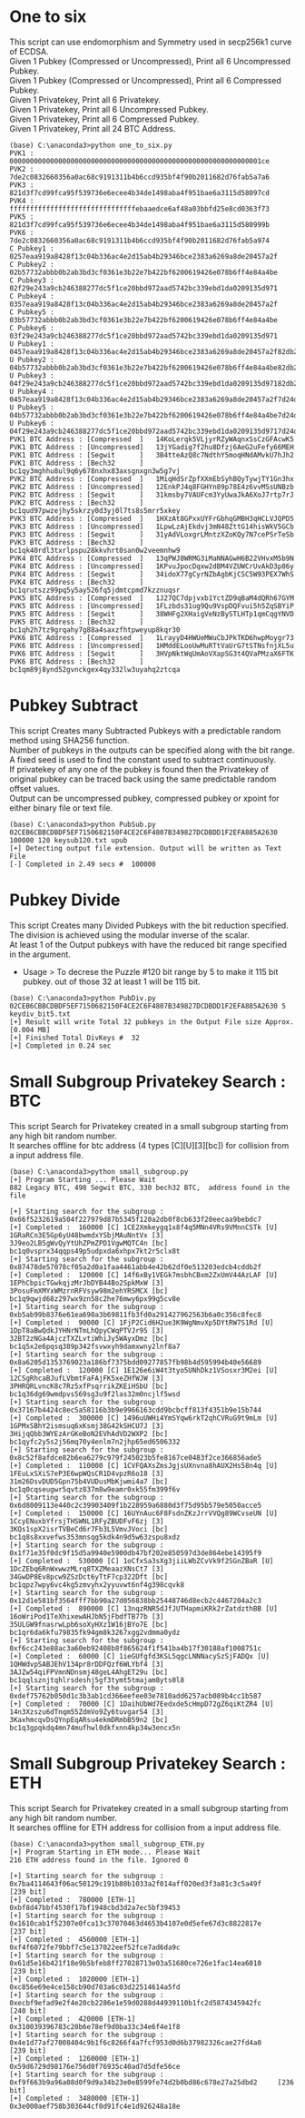 # One to six
This script can use endomorphism and Symmetry used in secp256k1 curve of ECDSA.  
Given 1 Pubkey (Compressed or Uncompressed), Print all 6 Uncompressed Pubkey.   
Given 1 Pubkey (Compressed or Uncompressed), Print all 6 Compressed Pubkey.   
Given 1 Privatekey, Print all 6 Privatekey.  
Given 1 Privatekey, Print all 6 Uncompressed Pubkey.  
Given 1 Privatekey, Print all 6 Compressed Pubkey.  
Given 1 Privatekey, Print all 24 BTC Address.

```
(base) C:\anaconda3>python one_to_six.py
PVK1 :  00000000000000000000000000000000000000000000000000000000000001ce
PVK2 :  7de2c0832660356a0ac68c9191311b4b6ccd935bf4f90b2011682d76fab5a7a6
PVK3 :  821d3f7cd99fca95f539736e6ecee4b34de1498aba4f951bae6a3115d58097cd
PVK4 :  fffffffffffffffffffffffffffffffebaaedce6af48a03bbfd25e8cd0363f73
PVK5 :  821d3f7cd99fca95f539736e6ecee4b34de1498aba4f951bae6a3115d580999b
PVK6 :  7de2c0832660356a0ac68c9191311b4b6ccd935bf4f90b2011682d76fab5a974
C Pubkey1 :  0257eaa919a8428f13c04b336ac4e2d15ab4b29346bce2383a6269a8de20457a2f
C Pubkey2 :  02b57732abbb0b2ab3bd3cf0361e3b22e7b422bf6200619426e078b6ff4e84a4be
C Pubkey3 :  02f29e243a9cb246388277dc5f1ce20bbd972aad5742bc339ebd1da0209135d971
C Pubkey4 :  0357eaa919a8428f13c04b336ac4e2d15ab4b29346bce2383a6269a8de20457a2f
C Pubkey5 :  03b57732abbb0b2ab3bd3cf0361e3b22e7b422bf6200619426e078b6ff4e84a4be
C Pubkey6 :  03f29e243a9cb246388277dc5f1ce20bbd972aad5742bc339ebd1da0209135d971
U Pubkey1 :  0457eaa919a8428f13c04b336ac4e2d15ab4b29346bce2383a6269a8de20457a2f82db2be0286f2ba09aefdf2898b87830145c3c656ef5b9ce2321db14ea2a5bc6
U Pubkey2 :  04b57732abbb0b2ab3bd3cf0361e3b22e7b422bf6200619426e078b6ff4e84a4be82db2be0286f2ba09aefdf2898b87830145c3c656ef5b9ce2321db14ea2a5bc6
U Pubkey3 :  04f29e243a9cb246388277dc5f1ce20bbd972aad5742bc339ebd1da0209135d97182db2be0286f2ba09aefdf2898b87830145c3c656ef5b9ce2321db14ea2a5bc6
U Pubkey4 :  0457eaa919a8428f13c04b336ac4e2d15ab4b29346bce2383a6269a8de20457a2f7d24d41fd790d45f651020d7674787cfeba3c39a910a4631dcde24ea15d5a069
U Pubkey5 :  04b57732abbb0b2ab3bd3cf0361e3b22e7b422bf6200619426e078b6ff4e84a4be7d24d41fd790d45f651020d7674787cfeba3c39a910a4631dcde24ea15d5a069
U Pubkey6 :  04f29e243a9cb246388277dc5f1ce20bbd972aad5742bc339ebd1da0209135d9717d24d41fd790d45f651020d7674787cfeba3c39a910a4631dcde24ea15d5a069
PVK1 BTC Address : [Compressed  ]   14KoLerqk5VLjyrRZyWAqnxSsCzGFAcwK5
PVK1 BTC Address : [Uncompressed]   13jYGadig7f2hu8Dfzj6AeG2uFefy66MEH
PVK1 BTC Address : [Segwit      ]   3B4tteAzQ8c7NdthY5moqHNdAMvkU7hJh2
PVK1 BTC Address : [Bech32      ]   bc1qy3mghhu8ul9q6y678nxhx83axsgnxgn3w5g7vj
PVK2 BTC Address : [Compressed  ]   1MiqHdSrZpfXXmEbSyhBQyTywjTY1Gn3hx
PVK2 BTC Address : [Uncompressed]   12EnkPJ4q8FGHYn89p78E4z6vvMSsUNBzb
PVK2 BTC Address : [Segwit      ]   31kmsby7VAUFcm3YyUwaJkA6XoJ7rtp7rJ
PVK2 BTC Address : [Bech32      ]   bc1qud97pwzejhy5skrzy0d3yj0l7ts8s5mrr5xkey
PVK3 BTC Address : [Compressed  ]   1HXzAt8GPxxUYFrGbhqGMBH3qHCLVJQPD5
PVK3 BTC Address : [Uncompressed]   1LpwLzAjEkdvj3mN48ZttG14hisWkV5GCb
PVK3 BTC Address : [Segwit      ]   31yAdVLoxgrLMntzXZoKQy7N7cePSrTeSb
PVK3 BTC Address : [Bech32      ]   bc1qk40rdl3txrlpspu28kkvhrt0san0w2veemnhw9
PVK4 BTC Address : [Compressed  ]   13qPWJ8WRMG3iMaNNAGwH6B22VHvxM5b9N
PVK4 BTC Address : [Uncompressed]   1KPvuJpocDqxw2dBM4VZUWCrUvAkD3p86y
PVK4 BTC Address : [Segwit      ]   34idoX77gCyrNZbAgbKjCSC5W93PEX7WhS
PVK4 BTC Address : [Bech32      ]   bc1qrutszz99pq5y5ay526fq5jdmtcpmd7kzznuqsr
PVK5 BTC Address : [Compressed  ]   1J27QC7dpjvxb1YctZD9qBaM4dQRh67GYM
PVK5 BTC Address : [Uncompressed]   1FLzbds31ug9Qu9VspDQFvui5h5ZqSBYiP
PVK5 BTC Address : [Segwit      ]   38WHFg2XHaigVeNzBySTLHTp1qmCqgYNVD
PVK5 BTC Address : [Bech32      ]   bc1qh2h7tz9grqahy7g88a4saxzfhtpweyup8kqr30
PVK6 BTC Address : [Compressed  ]   1LrayyD4HWUeMWuCbJPkTKD6hwpMoygr73
PVK6 BTC Address : [Uncompressed]   1HMddELooUwMuRTtVaUrG7tSTNsfnjXL5u
PVK6 BTC Address : [Segwit      ]   3HVpNktWqUmAoVXapSG3t4QVaPMzaX6FTK
PVK6 BTC Address : [Bech32      ]   bc1qm89j8ynd52gvnckgex4qy332lw3uyahq2ztcqa
```

# Pubkey Subtract
This script Creates many Subtracted Pubkeys with a predictable random method using SHA256 function.  
Number of pubkeys in the outputs can be specified along with the bit range.  
A fixed seed is used to find the constant used to subtract continuously.  
If privatekey of any one of the pubkey is found then the Privatekey of original pubkey can be traced back using the same predictable random offset values.  
Output can be uncompressed pubkey, compressed pubkey or xpoint for either binary file or text file.  
```
(base) C:\anaconda3>python PubSub.py 02CEB6CBBCDBDF5EF7150682150F4CE2C6F4807B349827DCDBDD1F2EFA885A2630 100000 120 keysub120.txt upub
[+] Detecting output file extension. Output will be written as Text File
[-] Completed in 2.49 secs #  100000
```

# Pubkey Divide
This script Creates many Divided Pubkeys with the bit reduction specified.  
The division is achieved using the modular inverse of the scalar.  
At least 1 of the Output pubkeys with have the reduced bit range specified in the argument.  
- Usage > To decrese the Puzzle #120 bit range by 5 to make it 115 bit pubkey. out of those 32 at least 1 will be 115 bit.  
```
(base) C:\anaconda3>python PubDiv.py 02CEB6CBBCDBDF5EF7150682150F4CE2C6F4807B349827DCDBDD1F2EFA885A2630 5 keydiv_bit5.txt
[+] Result will write Total 32 pubkeys in the Output File size Approx. [0.004 MB]
[+] Finished Total DivKeys #  32
[+] Completed in 0.24 sec
```

# Small Subgroup Privatekey Search : BTC
This script Search for Privatekey created in a small subgroup starting from any high bit random number.  
It searches offline for btc address (4 types [C][U][3][bc]) for collision from a input address file.  
```
(base) C:\anaconda3>python small_subgroup.py
[+] Program Starting ... Please Wait
882 Legacy BTC, 498 Segwit BTC, 330 bech32 BTC,  address found in the file

[+] Starting search for the subgroup : 0x66f5232619a504f227979d87b5345f120a2db0f8cb633f20eecaa9bebdc7
[+] Completed :  160000 [C] 1CE2Xmkeygq1x8f4q5MNn4VRs9VMnnCSTk [U] 1GRaRCn3E5Gp6yU48bwmdxYSbjMAuNntVx [3] 3J9eo2LB5gWvQyYtUhZPmZPD1VgwMQTC4n [bc] bc1q0vsprx34qqps49p5udpxda6xhpx7kt2r5clx8t
[+] Starting search for the subgroup : 0x87478de57078cf05a2d0a1faa4461abb4e42b62df0e513203edcb4cddb2f
[+] Completed :  120000 [C] 14f6xBy1VEGk7msbhCBxm2ZxUmV44AzLAF [U] 1EPhCbpicTGwkqjzMrJbDYB44Bo2SpkMxW [3] 3PosuFmXMYxWMzrnRFVsyw98m2ehYRSMCX [bc] bc1q9qwjd68z297wx9zn58c2he76mwy6px99g5cv8e
[+] Starting search for the subgroup : 0xb5ab99b8376e61ea690a3b69811fb3fd0a291427962563b6a0c356c8fec8
[+] Completed :  90000 [C] 1FjP2Cid6H2ue3K9WgNmvXp5DYtRW7S1Rd [U] 1DpT8aBwQdkJYHNrNTmLhQpyCWqPTVJr95 [3] 32BT2zNGa4AjczTXZLvtiWhiJy5WAyxDmz [bc] bc1q5x2e6pqsq389p342fsvwxyh9damxwny2lnf8a7
[+] Starting search for the subgroup : 0x8a6205d1353769023a186bf7375bdd09277857fb98b4d595994b40e56689
[+] Completed :  120000 [C] 1E126e6iW4t3tyo5UNhDkz1VSosxr3M2ei [U] 12CSgRhcaBJufLVbmtFaFAjFK5xeZHfWJW [3] 3PHRQRLvncK8c7Rz5xfPsqrrikZKEiHSbU [bc] bc1q36dg69wmdpvs569sg3u9f2las32m0ncjlf5wsd
[+] Starting search for the subgroup : 0x37167b4424c8ec5a58116b3b9e9966163cdd9bcbcff813f4351b9e15b744
[+] Completed :  300000 [C] 1496uUWHi4YmSYqw6rkT2qhCVRuG9t9mLm [U] 1GPMxSBhY2ismsuq6xKsmj38G42kSHCU7J [3] 3HijqQbb3WYEzArGKeBoN2EVhAdVD2WXP2 [bc] bc1qyfc2y5s2j56mq70y4enlm7n2jhp65ed6506332
[+] Starting search for the subgroup : 0x8c52f8afdce82b6ea6279c979f245023b5fe8167ce0483f2ce366856ade5
[+] Completed :  110000 [C] 1CVFQAXsZmsJgjsUXnvna8hAUX2Hs58n4q [U] 1FEuLxSXiS7eP3E6wpWQsCR1D4vpzR6o18 [3] 31m26DsvDUD5Gpn75b4VUDusMbKjwmi4a7 [bc] bc1q0cqseugwr5qvtz837m8w9eamr0xk55fm399f6v
[+] Starting search for the subgroup : 0x6d8009113e440c2c39903409f1b228959a6880d3f75d95b579e5050acce5
[+] Completed :  150000 [C] 16UYnAuc6F8FsdnZKzJrrVVQg89WCvseUN [U] 1CcyENuxbYfrsjTHSWNL1RFyZBUDFvF6zj [3] 3KQs1spX2isrTVBeCd6r7Fb3L5VmvJVoci [bc] bc1q8s8xxvefws353mnsqg5kdk4n9d5w63zspu8xdz
[+] Starting search for the subgroup : 0x1f71e35f0dc9f15d5a9940e5900db47bf202e850597d3de864ebe14395f9
[+] Completed :  530000 [C] 1oCfxSa3sXg3jiiLWbZCvVk9f2SGnZBaR [U] 1DcZEbq6RnWxwwzMLrq8TXZMeaazXNsCt7 [3] 34GwDP8Ev8pcw9ZSzDct6yTtF7cp322Dft [bc] bc1qpz7wpy6vc4kg5zmvyhx2yyuvwt6nf4g398cqvk8
[+] Starting search for the subgroup : 0x12d1e581bf3564fff7bb90a27d056838bb25448746d8ecb2c4467204a2c3
[+] Completed :  890000 [C] 13nqzRNR5dJfJUTHapmiKRk2rZatdzthBB [U] 16oWriPod1TeXhixewAHJbN5jFbdfTB77b [3] 35ULGW9fnasrwLpb6soXyHXz1W16jBYo7E [bc] bc1qr6da6kfu79835fk94gm8k3267xgg2vdmma0ydz
[+] Starting search for the subgroup : 0xf6cc243e88ac3a60eb92408b8f865624f1f541ba4b17f30188af1008751c
[+] Completed :  60000 [C] 1ieGUfgfd3KSL5qgcLNNNacySzSjFADQx [U] 1QHWdvpSABJEhV134pr8rDDFQzf6WLYbf4 [3] 3AJZw54qiFPVmnNDnsmj48geL4AhgET29u [bc] bc1qqlsznjtqhlrsdeshj5gf3tymt5tmajam8yts0l8
[+] Starting search for the subgroup : 0xdef75762b050d1c3b3ab1cd366eefee03e7810add6257acb089b4cc1b587
[+] Completed :  70000 [C] 1DaihUbWd7Eedxde5cHmpD72gZ6qiKtZR4 [U] 14n3Xzszu6dTnqm55ZdmVo9Zy6tuvgarS4 [3] 3KaxhmcqvDsQYnpEqARsu4ekmDRmbB59n2 [bc] bc1q3gpqkdq4mn74mufhwl0dkfxnn4kp34w3encx5n
```

# Small Subgroup Privatekey Search : ETH
This script Search for Privatekey created in a small subgroup starting from any high bit random number.  
It searches offline for ETH address for collision from a input address file.  
```
(base) C:\anaconda3>python small_subgroup_ETH.py
[+] Program Starting in ETH mode... Please Wait
216 ETH address found in the file. Ignored 0

[+] Starting search for the subgroup : 0x7ba4114643f06ac50129c191b80b1033a2f014aff020ed3f3a81c3c5a49f     [239 bit]
[+] Completed :  780000 [ETH-1] 0xbf8d47bbf4530f17bf1948cbd3d2a7ec5bf39453
[+] Starting search for the subgroup : 0x1610cab1f52307e0fca13c37070463d4653b4107e0d5efe67d3c8822817e     [237 bit]
[+] Completed :  4560000 [ETH-1] 0xf4f6072fe79bbf7c5e137022eef52fce7ad6da9c
[+] Starting search for the subgroup : 0x61d5e16b421f18e9b5bfeb8ff27028713e03a51680ce726e1fac14ea6010     [239 bit]
[+] Completed :  1020000 [ETH-1] 0xc856e69e4ce158cb90d703a6c03d22514614a5fd
[+] Starting search for the subgroup : 0xecbf9efad9e2f4e20cb2286e1e59d0288d44939110b1fc2d5874345942fc     [240 bit]
[+] Completed :  420000 [ETH-1] 0x310039396783c20b6e78ef9d0ba33c34e6f4e1f8
[+] Starting search for the subgroup : 0x4e1d77af27008404c9b1f6c8266f4a7fcf953d0d6b37982326cae27fd4a0     [239 bit]
[+] Completed :  1260000 [ETH-1] 0x59d6729d98176e756d0f76935c40ad7d5dfe56ce
[+] Starting search for the subgroup : 0xf9f663b9a96a08d0f9d9a34b23e0e8599fe74d2b0bd86c678e27a25dbd2     [236 bit]
[+] Completed :  3480000 [ETH-1] 0x3e000aef758b303644cf0d91fc4e1d926248a18e
```
